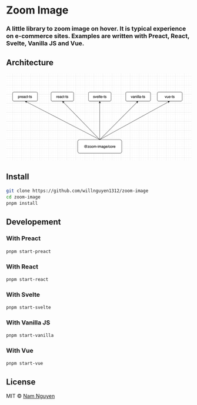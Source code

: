 # Zoom Image

### A little library to zoom image on hover. It is typical experience on e-commerce sites. Examples are written with Preact, React, Svelte, Vanilla JS and Vue.

## Architecture

![Diagram](./Zoom%20Image%20Diagram.png)

## Install

```bash
git clone https://github.com/willnguyen1312/zoom-image
cd zoom-image
pnpm install
```

## Developement

### With Preact

```bash
pnpm start-preact
```

### With React

```bash
pnpm start-react
```

### With Svelte

```bash
pnpm start-svelte
```

### With Vanilla JS

```bash
pnpm start-vanilla
```

### With Vue

```bash
pnpm start-vue
```

## License

MIT © [Nam Nguyen](https://namnguyen.design)

